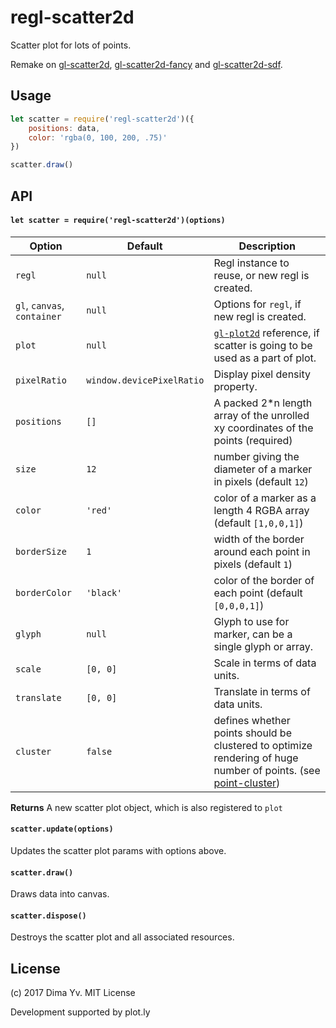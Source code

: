 # regl-scatter2d

Scatter plot for lots of points.

Remake on [gl-scatter2d](https://github.com/gl-vis/gl-scatter2d), [gl-scatter2d-fancy](https://github.com/gl-vis/gl-scatter2d-fancy) and [gl-scatter2d-sdf](https://github.com/gl-vis/gl-scatter2d-sdf).

<!--
* [point-cluster](https://github.com/dfcreative/point-cluster) is used instead of [snap-points-2d](https://github.com/gl-vis/snap-points-2d), which extends number of points up to `1e8` and speeds up construction up to ~30%.
* API covers the API of _gl-scatter2d-*_ components. Multipass rendering enables various colors, glyphs and sizes within single component.
* gl-plot2d compatible.
* fancy mode is enabled only for custom glyphs, regular scatter can render various colors/sizes/borders without memory overflow (up to 1e8 points)
-->

## Usage

```js
let scatter = require('regl-scatter2d')({
	positions: data,
	color: 'rgba(0, 100, 200, .75)'
})

scatter.draw()
```

## API

#### `let scatter = require('regl-scatter2d')(options)`

| Option | Default | Description |
|---|---|---|
| `regl` | `null` | Regl instance to reuse, or new regl is created. |
| `gl`, `canvas`, `container` | `null` | Options for `regl`, if new regl is created. |
| `plot` | `null` | [`gl-plot2d`](https://github.com/gl-vis/gl-plot2d) reference, if scatter is going to be used as a part of plot. |
| `pixelRatio` | `window.devicePixelRatio` | Display pixel density property. |
| `positions` | `[]` | A packed 2*n length array of the unrolled xy coordinates of the points (required) |
| `size` | `12` | number giving the diameter of a marker in pixels (default `12`) |
| `color` | `'red'` | color of a marker as a length 4 RGBA array (default `[1,0,0,1]`) |
| `borderSize` | `1` | width of the border around each point in pixels (default `1`) |
| `borderColor` | `'black'` | color of the border of each point (default `[0,0,0,1]`) |
| `glyph` | `null` | Glyph to use for marker, can be a single glyph or array. |
| `scale` | `[0, 0]` | Scale in terms of data units. |
| `translate` | `[0, 0]` | Translate in terms of data units. |
| `cluster` | `false` | defines whether points should be clustered to optimize rendering of huge number of points. (see [point-cluster](https://github.com/dfcreative/point-cluster)) |

**Returns** A new scatter plot object, which is also registered to `plot`

#### `scatter.update(options)`

Updates the scatter plot params with options above.

#### `scatter.draw()`

Draws data into canvas.

#### `scatter.dispose()`

Destroys the scatter plot and all associated resources.

## License

(c) 2017 Dima Yv. MIT License

Development supported by plot.ly
